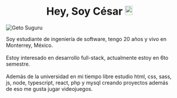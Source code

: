 <main style="margin: 0 auto; width: 90%;">

  <center><h1 style="text-align: center;">Hey, Soy César <img width="20px" height="25px" src="https://em-content.zobj.net/source/noto-emoji-animations/344/waving-hand_medium-light-skin-tone_1f44b-1f3fc_1f3fc.gif"></h1></center>
  

  ![Geto Suguru](https://github.com/cesargmc/cesargmc/assets/106213582/9f030a55-d119-42c9-bdb8-ce19c7d28d9b)

  Soy estudiante de ingeniería de software, tengo 20 años y vivo en Monterrey, México.
  <br><br>
  Estoy interesado en desarrollo full-stack, actualmente estoy en 6to semestre.
  <br><br>
  Además de la universidad en mi tiempo libre estudio html, css, sass, js, node, typescript, react, php y mysql creando proyectos además de eso me gusta jugar videojuegos.
  
</main>
